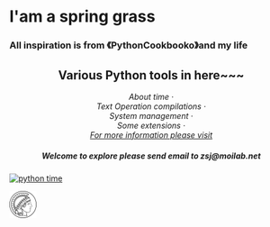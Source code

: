 # I'am a spring grass
### All inspiration is from 《PythonCookbooko》and my life

<h2 align="center">Various Python tools in here~~~</h2>
<p align="center">
<em>
    About time
    · 
  </em>
  <br />
  <em>
    Text Operation compilations
    · 
  </em>
  <br />
  <em>
    System management
    · 
  </em>
  <br />
  <em>
    Some extensions
    · 
  </em>
  <br />
  <em>
    <a href="https://oreil.ly/python_cookbook_3e">
      For more information please visit
    </a>
	<h5 align="center">Welcome to explore please send email to zsj@moilab.net</h5>
  </em>
</p>

[![python time](https://img.shields.io/badge/CI-python-green?style=plastic&color=blue&logo=github&logoColor=green)](https://github.com/Springrass/first_grassi)


![Chauncey](https://github.com/Springrass/first_grass/blob/main/Album/max-planck-gesellschaft.svg)
